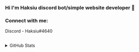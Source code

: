 ### Hi I'm Haksiu discord bot/simple website developer 👋


### Connect with me:
Discord - Haksiu#4640

<br />


<details>
  <summary>GitHub Stats </summary>

  <img align="left" alt="Haksiu GitHub Stats" src="https://github-readme-stats.vercel.app/api?username=Haksiu" />

</details>